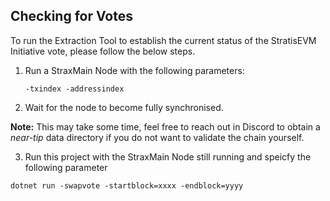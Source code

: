 ## Checking for Votes

To run the Extraction Tool to establish the current status of the StratisEVM Initiative vote, please follow the below steps.

 1. Run a StraxMain Node with the following parameters:

      `-txindex -addressindex`

2.  Wait for the node to become fully synchronised. 

**Note:** This may take some time, feel free to reach out in Discord to obtain a *near-tip* data directory if you do not want to validate the chain yourself.

 3.  Run this project with the StraxMain Node still running and speicfy the following parameter
	
	dotnet run -swapvote -startblock=xxxx -endblock=yyyy
